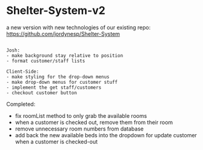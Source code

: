 # Shelter-System-v2
a new version with new technologies of our existing repo: https://github.com/jordynesp/Shelter-System

~~~~~~~~~~~~~~~~~~~~~~~~~~~~~~~~~~~~~~~~~~~~~~~~~~~~~~~~~~~~~~~~~

Josh:
- make background stay relative to position
- format customer/staff lists

Client-Side:
- make styling for the drop-down menus
- make drop-down menus for customer stuff
- implement the get staff/customers
- checkout customer button

~~~~~~~~~~~~~~~~~~~~~~~~~~~~~~~~~~~~~~~~~~~~~~~~~~~~~~~~~~~~~~~~~

Completed: 
- fix roomList method to only grab the available rooms
- when a customer is checked out, remove them from their room
- remove unnecessary room numbers from database
- add back the new available beds into the dropdown for update customer when a customer is checked-out
